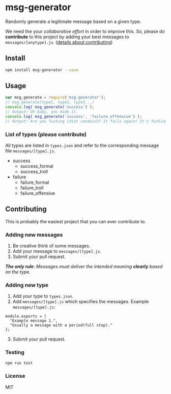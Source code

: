 # msg-generator
Randomly generate a legitimate message based on a given type. 

We need the your *collaborative effort*  in order to improve this. So, please do **contribute** to this project by adding your best messages to `messages/[anytype].js`. ([details about contributing](#contributing))

## Install
```bash
npm install msg-generator --save
```

## Usage
```js
var msg_generate = require('msg-generator');
// msg_generate(type1, type2, type3...)
console.log( msg_generate('success') );
// Output: Oh baby, you made it.
console.log( msg_generate('success', 'failure_offensive') );
// Output: Are you fucking idiot sandwich? It fails again! It's fucking raw!
```

### List of types (please contribute)
All types are listed in `types.json` and refer to the corresponding message file `messages/[type].js`. 
- success
  - success_formal
  - success_troll
- failure
  - failure_formal
  - failure_troll
  - failure_offensive

## Contributing
This is probably the easiest project that you can ever contribute to. 

### Adding new messages
1. Be creative think of some messages.
2. Add your message to `messages/[type].js`.
3. Submit your pull request.

***The only rule***:
*Messages must deliver the intended meaning ***clearly*** based on the type.*

### Adding new type
1. Add your type to `types.json`.
2. Add `messages/[type].js` which specifies the messages.
  Example `messages/[type].js`:
  ```
  module.exports = [ 
    "Example message 1.",
    "Usually a message with a period(full stop)."
  ];
  ```
3. Submit your pull request.

### Testing
```bash
npm run test
```

### License
MIT
